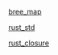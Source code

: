 [bree_map](https://cglab.ca/~abeinges/blah/rust-btree-case/)

[rust_std](https://github.com/Warrenren/inside-rust-std-library)

[rust_closure](https://rustcc.cn/article?id=cd3afc4e-58f5-41fd-8a91-cd4accb78b92    )